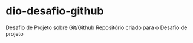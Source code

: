 # dio-desafio-github
Desafio de Projeto sobre Git/Github
Repositório criado para o Desafio de projeto
